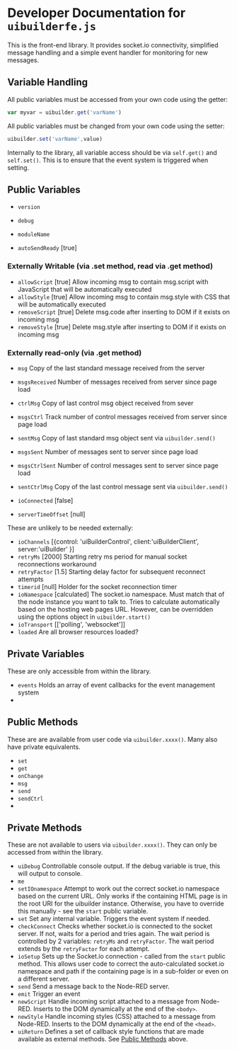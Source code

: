 # Developer Documentation for `uibuilderfe.js`



This is the front-end library. It provides socket.io connectivity, simplified message handling and a simple event handler for monitoring for new messages.



## Variable Handling

All public variables must be accessed from your own code using the getter:

```javascript
var myvar = uibuilder.get('varName')
```

All public variables must be changed from your own code using the setter:

```javascript
uibuilder.set('varName',value)
```

Internally to the library, all variable access should be via `self.get()` and `self.set()`. This is to ensure that the event system is triggered when setting.

## Public Variables

* `version`

* `debug`

* `moduleName`

* `autoSendReady` [true]

### Externally Writable (via .set method, read via .get method)

* `allowScript`  [true] Allow incoming msg to contain msg.script with JavaScript that will be automatically executed
* `allowStyle`  [true] Allow incoming msg to contain msg.style with CSS that will be automatically executed
* `removeScript` [true] Delete msg.code after inserting to DOM if it exists on incoming msg
* `removeStyle`  [true] Delete msg.style after inserting to DOM if it exists on incoming msg

### Externally read-only (via .get method)

* `msg` Copy of the last standard message received from the server

* `msgsReceived` Number of messages received from server since page load

  

* `ctrlMsg` Copy of last control msg object received from sever

* `msgsCtrl` Track number of control messages received from server since page load

  

* `sentMsg` Copy of last standard msg object sent via `uibuilder.send()`

* `msgsSent` Number of messages sent to server since page load

  

* `msgsCtrlSent` Number of control messages sent to server since page load

* `sentCtrlMsg` Copy of the last control message sent via `uibuilder.send()`

  

* `ioConnected` [false]

* `serverTimeOffset` [null]

These are unlikely to be needed externally:

* `ioChannels` [{control: 'uiBuilderControl', client:'uiBuilderClient', server:'uiBuilder' }]
* `retryMs` [2000] Starting retry ms period for manual socket reconnections workaround
* `retryFactor` [1.5] Starting delay factor for subsequent reconnect attempts
* `timerid` [null] Holder for the socket reconnection timer
* `ioNamespace` [calculated] The socket.io namespace. Must match that of the node instance you want to talk to. Tries to calculate automatically based on the hosting web pages URL. However, can be overridden using the options object in `uibuilder.start()`
* `ioTransport` [['polling', 'websocket']]
* `loaded` Are all browser resources loaded?

## Private Variables

These are only accessible from within the library.

* `events` Holds an array of event callbacks for the event management system
* 

## Public Methods

These are are available from user code via `uibuilder.xxxx()`. Many also have private equivalents.

* `set`
* `get`
* `onChange`
* `msg`
* `send`
* `sendCtrl`
* 

## Private Methods

These are not available to users via `uibuilder.xxxx()`. They can only be accessed from within the library.

* `uiDebug` Controllable console output. If the debug variable is true, this will output to console.
* `me`
* `setIOnamespace` Attempt to work out the correct socket.io namespace based on the current URL. Only works if the containing HTML page is in the root URI for the uibuilder instance. Otherwise, you have to override this manually - see the `start` public variable.
* `set` Set any internal variable. Triggers the event system if needed.
* `checkConnect` Checks whether socket.io is connected to the socket server. If not, waits for a period and tries again. The wait period is controlled by 2 variables: `retryMs` and `retryFactor`. The wait period extends by the `retryFactor` for each attempt.
* `ioSetup` Sets up the Socket.io connection - called from the `start` public method. This allows user code to correct the auto-calculated socket.io namespace and path if the containing page is in a sub-folder or even on a different server.
* `send` Send a message back to the Node-RED server.
* `emit` Trigger an event
* `newScript` Handle incoming script attached to a message from Node-RED. Inserts to the DOM dynamically at the end of the `<body>`.
* `newStyle` Handle incoming styles (CSS) attached to a message from Node-RED. Inserts to the DOM dynamically at the end of the `<head>`.
* `uiReturn` Defines a set of callback style functions that are made available as external methods. See [Public Methods](#public-methods) above.



  